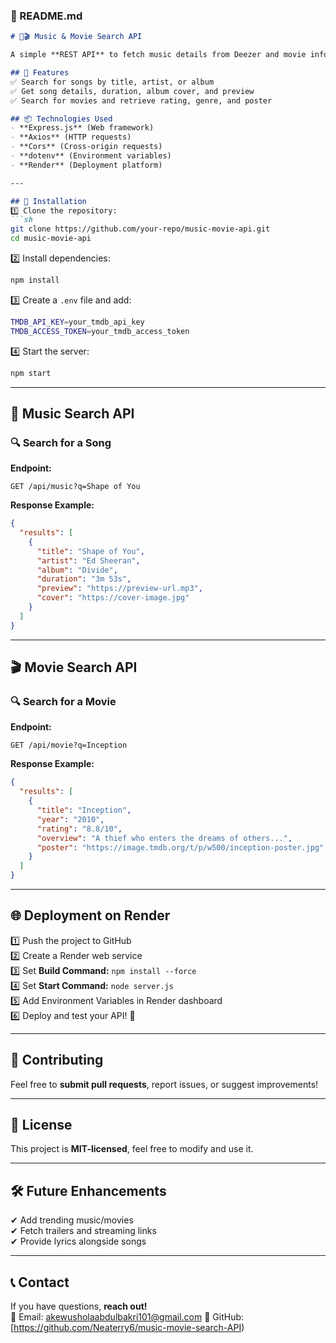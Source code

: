 

### **📜 README.md**
```markdown
# 🎵🎬 Music & Movie Search API

A simple **REST API** to fetch music details from Deezer and movie information from TMDb.

## 🚀 Features
✅ Search for songs by title, artist, or album  
✅ Get song details, duration, album cover, and preview  
✅ Search for movies and retrieve rating, genre, and poster  

## 📦 Technologies Used
- **Express.js** (Web framework)
- **Axios** (HTTP requests)
- **Cors** (Cross-origin requests)
- **dotenv** (Environment variables)
- **Render** (Deployment platform)

---

## 🔧 Installation
1️⃣ Clone the repository:
```sh
git clone https://github.com/your-repo/music-movie-api.git
cd music-movie-api
```

2️⃣ Install dependencies:
```sh
npm install
```

3️⃣ Create a `.env` file and add:
```sh
TMDB_API_KEY=your_tmdb_api_key
TMDB_ACCESS_TOKEN=your_tmdb_access_token
```

4️⃣ Start the server:
```sh
npm start
```

---

## 🎵 Music Search API

### **🔍 Search for a Song**
**Endpoint:**  
```
GET /api/music?q=Shape of You
```

**Response Example:**
```json
{
  "results": [
    {
      "title": "Shape of You",
      "artist": "Ed Sheeran",
      "album": "Divide",
      "duration": "3m 53s",
      "preview": "https://preview-url.mp3",
      "cover": "https://cover-image.jpg"
    }
  ]
}
```

---

## 🎬 Movie Search API

### **🔍 Search for a Movie**
**Endpoint:**  
```
GET /api/movie?q=Inception
```

**Response Example:**
```json
{
  "results": [
    {
      "title": "Inception",
      "year": "2010",
      "rating": "8.8/10",
      "overview": "A thief who enters the dreams of others...",
      "poster": "https://image.tmdb.org/t/p/w500/inception-poster.jpg"
    }
  ]
}
```

---

## 🌐 Deployment on Render
1️⃣ Push the project to GitHub  
2️⃣ Create a Render web service  
3️⃣ Set **Build Command:** `npm install --force`  
4️⃣ Set **Start Command:** `node server.js`  
5️⃣ Add Environment Variables in Render dashboard  
6️⃣ Deploy and test your API! 🚀

---

## 🤝 Contributing
Feel free to **submit pull requests**, report issues, or suggest improvements!  

---

## 📜 License
This project is **MIT-licensed**, feel free to modify and use it.  

---

## 🛠️ Future Enhancements
✔ Add trending music/movies  
✔ Fetch trailers and streaming links  
✔ Provide lyrics alongside songs  

---

## 📞 Contact
If you have questions, **reach out!**  
📧 Email: akewusholaabdulbakri101@gmail.com 
📌 GitHub: [https://github.com/Neaterry6/music-movie-search-API)  



